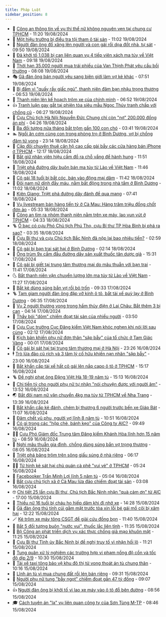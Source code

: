 ```yaml
---
title: Pháp Luật
sidebar_position: 8
---
```


<!-- dantri-phap-luat:START -->
- 🌊 [Công an thông tin về vụ thi thể nữ không nguyên vẹn tại chung cư TPHCM](https://dantri.com.vn/phap-luat/cong-an-thong-tin-ve-vu-thi-the-nu-khong-nguyen-ven-tai-chung-cu-tphcm-20240819170126773.htm) - 11:20 19/08/2024
- 🐲 [Một hiệu trưởng bị điều tra tội tham ô tài sản](https://dantri.com.vn/phap-luat/mot-hieu-truong-bi-dieu-tra-toi-tham-o-tai-san-20240819165558793.htm) - 11:02 19/08/2024
- 🌁 [Người đàn ông đổ xăng lên người và con gái rồi dọa đốt nhà, tự sát](https://dantri.com.vn/phap-luat/nguoi-dan-ong-do-xang-len-nguoi-va-con-gai-roi-doa-dot-nha-tu-sat-20240819163337245.htm) - 09:50 19/08/2024
- 🎃 [Đã khởi tố 1.038 bị can liên quan vụ 4 tiếp viên xách ma túy về Việt Nam](https://dantri.com.vn/phap-luat/da-khoi-to-1038-bi-can-lien-quan-vu-4-tiep-vien-xach-ma-tuy-ve-viet-nam-20240819161435237.htm) - 09:18 19/08/2024
- 🦅 [Thời hạn 35.000 người mua trái phiếu của Vạn Thịnh Phát yêu cầu bồi thường](https://dantri.com.vn/phap-luat/thoi-han-35000-nguoi-mua-trai-phieu-cua-van-thinh-phat-yeu-cau-boi-thuong-20240819133225228.htm) - 08:08 19/08/2024
- 🎭 [Gã đàn ông bán người yêu sang biên giới làm vợ kẻ khác](https://dantri.com.vn/phap-luat/ga-dan-ong-ban-nguoi-yeu-sang-bien-gioi-lam-vo-ke-khac-20240819140556420.htm) - 07:51 19/08/2024
- 🤗 [Bị đấm vì &quot;quấy rầy giấc ngủ&quot;, thanh niên đâm bạn nhậu trọng thương](https://dantri.com.vn/phap-luat/bi-dam-vi-quay-ray-giac-ngu-thanh-nien-dam-ban-nhau-trong-thuong-20240819113709994.htm) - 06:53 19/08/2024
- 🚀 [Thanh niên lên kế hoạch trộm xe của chính mình](https://dantri.com.vn/phap-luat/thanh-nien-len-ke-hoach-trom-xe-cua-chinh-minh-20240819120047484.htm) - 06:52 19/08/2024
- 👍 [Tranh luận gay gắt tại phiên tòa siêu mẫu Ngọc Thúy tranh chấp với chồng cũ](https://dantri.com.vn/phap-luat/tranh-luan-gay-gat-tai-phien-toa-sieu-mau-ngoc-thuy-tranh-chap-voi-chong-cu-20240819131909647.htm) - 06:27 19/08/2024
- 🧐 [Cựu Chủ tịch Hà Nội Nguyễn Đức Chung chỉ còn &quot;nợ&quot; 200.000 đồng án phí](https://dantri.com.vn/xa-hoi/cuu-chu-tich-ha-noi-nguyen-duc-chung-chi-con-no-200000-dong-an-phi-20240819110031634.htm) - 04:26 19/08/2024
- 🫶 [Ba đối tượng nửa tháng bắt trộm gần 100 con chó](https://dantri.com.vn/phap-luat/ba-doi-tuong-nua-thang-bat-trom-gan-100-con-cho-20240819101006993.htm) - 03:41 19/08/2024
- 🏊 [Ngồi ăn cơm cùng con trong phòng trọ ở Bình Dương, vợ bị chồng đâm tử vong](https://dantri.com.vn/phap-luat/ngoi-an-com-cung-con-trong-phong-tro-o-binh-duong-vo-bi-chong-dam-tu-vong-20240818224301890.htm) - 23:14 18/08/2024
- 🌋 [Cặp đôi chuyên thuê căn hộ cao cấp gài bẫy các cửa hàng bán iPhone ở TPHCM](https://dantri.com.vn/phap-luat/cap-doi-chuyen-thue-can-ho-cao-cap-gai-bay-cac-cua-hang-ban-iphone-o-tphcm-20240818173410311.htm) - 12:17 18/08/2024
- 👹 [Bắt giữ nhân viên hiệu cầm đồ ra chỗ vắng để hành hung](https://dantri.com.vn/phap-luat/bat-giu-nhan-vien-hieu-cam-do-ra-cho-vang-de-hanh-hung-20240818183846628.htm) - 11:51 18/08/2024
- 🫣 [Triệt phá đường dây buôn bán ma túy từ Lào về Việt Nam](https://dantri.com.vn/phap-luat/triet-pha-duong-day-buon-ban-ma-tuy-tu-lao-ve-viet-nam-20240818180330460.htm) - 11:46 18/08/2024
- 🎃 [Cô gái 18 tuổi bị bắt cóc, bán vào động mại dâm](https://dantri.com.vn/phap-luat/co-gai-18-tuoi-bi-bat-coc-ban-vao-dong-mai-dam-20240818175601271.htm) - 11:42 18/08/2024
- 🌝 [Đôi nam nữ dính đầy máu, nằm bất động trong nhà tắm ở Bình Dương](https://dantri.com.vn/phap-luat/doi-nam-nu-dinh-day-mau-nam-bat-dong-trong-nha-tam-o-binh-duong-20240818171914603.htm) - 11:02 18/08/2024
- 🚀 [Kiên Giang: Triệt phá đường dây đánh đề qua mạng](https://dantri.com.vn/phap-luat/kien-giang-triet-pha-duong-day-danh-de-qua-mang-20240818134903508.htm) - 07:41 18/08/2024
- 🥷 [Vụ livestream bán hàng tiền tỷ ở Cà Mau: Hàng trăm triệu đồng chốt đơn ảo](https://dantri.com.vn/phap-luat/vu-livestream-ban-hang-tien-ty-o-ca-mau-hang-tram-trieu-dong-chot-don-ao-20240818102944924.htm) - 05:33 18/08/2024
- 👺 [Công an tìm ra nhóm thanh niên nằm trên xe máy, lao vun vút ở TPHCM](https://dantri.com.vn/phap-luat/cong-an-tim-ra-nhom-thanh-nien-nam-tren-xe-may-lao-vun-vut-o-tphcm-20240818111137637.htm) - 04:33 18/08/2024
- 🪜 [Ổ bạc có cựu Phó Chủ tịch Phú Thọ, cựu Bí thư TP Hòa Bình bị phá ra sao?](https://dantri.com.vn/phap-luat/o-bac-co-cuu-pho-chu-tich-phu-tho-cuu-bi-thu-tp-hoa-binh-bi-pha-ra-sao-20240818102658369.htm) - 03:35 18/08/2024
- 🦄 [Cựu Bí thư và cựu Chủ tịch Bắc Ninh đã nộp lại bao nhiêu tiền?](https://dantri.com.vn/phap-luat/cuu-bi-thu-va-cuu-chu-tich-bac-ninh-da-nop-lai-bao-nhieu-tien-20240818095054312.htm) - 02:59 18/08/2024
- 🦍 [Cô gái bị bạn trai sát hại ở Bình Dương](https://dantri.com.vn/phap-luat/co-gai-bi-ban-trai-sat-hai-o-binh-duong-20240818090407589.htm) - 02:14 18/08/2024
- 🌁 [Ông trùm 9x cầm đầu đường dây sản xuất thuốc tân dược giả](https://dantri.com.vn/phap-luat/ong-trum-9x-cam-dau-duong-day-san-xuat-thuoc-tan-duoc-gia-20240817220051579.htm) - 15:31 17/08/2024
- 💯 [Cô gái bị giết tại trung tâm thương mại do mâu thuẫn với bạn trai](https://dantri.com.vn/phap-luat/co-gai-bi-giet-tai-trung-tam-thuong-mai-do-mau-thuan-voi-ban-trai-20240817175946154.htm) - 11:41 17/08/2024
- 🌜 [Bắt thanh niên vận chuyển lượng lớn ma túy từ Lào về Việt Nam](https://dantri.com.vn/phap-luat/bat-thanh-nien-van-chuyen-luong-lon-ma-tuy-tu-lao-ve-viet-nam-20240817181745927.htm) - 11:27 17/08/2024
- 👹 [Bắt kẻ dùng súng bắn vợ rồi bỏ trốn](https://dantri.com.vn/phap-luat/bat-ke-dung-sung-ban-vo-roi-bo-tron-20240817155717611.htm) - 09:33 17/08/2024
- 🪜 [Tạm giam người đàn ông đập vỡ kính ô tô, bắt tài xế quỳ lạy ở Bình Dương](https://dantri.com.vn/phap-luat/tam-giam-nguoi-dan-ong-dap-vo-kinh-o-to-bat-tai-xe-quy-lay-o-binh-duong-20240817130635091.htm) - 06:35 17/08/2024
- 🦩 [Vụ 2 người thương vong trong hầm thủy điện ở Lai Châu: Bắt thêm 3 bị can](https://dantri.com.vn/phap-luat/vu-2-nguoi-thuong-vong-trong-ham-thuy-dien-o-lai-chau-bat-them-3-bi-can-20240817104820321.htm) - 04:14 17/08/2024
- 💂 [Thầy bói &quot;dỏm&quot; chiếm đoạt tài sản của nhiều người](https://dantri.com.vn/phap-luat/thay-boi-dom-chiem-doat-tai-san-cua-nhieu-nguoi-20240817102823356.htm) - 03:50 17/08/2024
- 💃 [Cựu Cục trưởng Cục Đăng kiểm Việt Nam khóc nghẹn khi nói lời sau cùng](https://dantri.com.vn/phap-luat/cuu-cuc-truong-cuc-dang-kiem-viet-nam-khoc-nghen-khi-noi-loi-sau-cung-20240817084925675.htm) - 02:12 17/08/2024
- 🧐 [Kịch bản khiến phụ nữ đơn thân &quot;sập bẫy&quot; của tổ chức ở Tam Giác Vàng](https://dantri.com.vn/phap-luat/kich-ban-khien-phu-nu-don-than-sap-bay-cua-to-chuc-o-tam-giac-vang-20240816220319056.htm) - 00:01 17/08/2024
- 🤗 [Cô gái bị sát hại tại trung tâm thương mại ở Hà Nội](https://dantri.com.vn/phap-luat/co-gai-bi-sat-hai-tai-trung-tam-thuong-mai-o-ha-noi-20240816234435341.htm) - 23:26 16/08/2024
- 🕴 [Trò lừa đảo cũ rích và 3 tâm lý cố hữu khiến nạn nhân &quot;sập bẫy&quot;](https://dantri.com.vn/phap-luat/tro-lua-dao-cu-rich-va-3-tam-ly-co-huu-khien-nan-nhan-sap-bay-20240813144846352.htm) - 23:00 16/08/2024
- 🐎 [Bắt khẩn cấp tài xế hất cô gái lên nắp capo ô tô ở TPHCM](https://dantri.com.vn/phap-luat/bat-khan-cap-tai-xe-hat-co-gai-len-nap-capo-o-to-o-tphcm-20240816220122145.htm) - 15:17 16/08/2024
- 🪜 [Đề nghị phạt ông Đặng Việt Hà 18-19 năm tù](https://dantri.com.vn/phap-luat/de-nghi-phat-ong-dang-viet-ha-18-19-nam-tu-20240816213433792.htm) - 15:13 16/08/2024
- 🤭 [Chi tiền tỷ cho người phụ nữ tự nhận &quot;nói chuyện được với người âm&quot;](https://dantri.com.vn/phap-luat/chi-tien-ty-cho-nguoi-phu-nu-tu-nhan-noi-chuyen-duoc-voi-nguoi-am-20240816185845413.htm) - 13:52 16/08/2024
- 🌏 [Bắt đôi nam nữ vận chuyển 4kg ma túy từ TPHCM về Nha Trang](https://dantri.com.vn/phap-luat/bat-doi-nam-nu-van-chuyen-4kg-ma-tuy-tu-tphcm-ve-nha-trang-20240816200018170.htm) - 13:39 16/08/2024
- 🎃 [Bắt khẩn cấp kẻ đánh, chém bị thương 6 người trước bến xe Giáp Bát](https://dantri.com.vn/phap-luat/bat-khan-cap-ke-danh-chem-bi-thuong-6-nguoi-truoc-ben-xe-giap-bat-20240816175753797.htm) - 11:07 16/08/2024
- 🗽 [Đâm chết vũ phu, người vợ lĩnh 8 năm tù](https://dantri.com.vn/phap-luat/dam-chet-vu-phu-nguoi-vo-linh-8-nam-tu-20240816171722362.htm) - 10:51 16/08/2024
- 🌁 [Có gì trong các &quot;hộp chè, bánh kẹo&quot; của Công ty AIC?](https://dantri.com.vn/phap-luat/co-gi-trong-cac-hop-che-banh-keo-cua-cong-ty-aic-20240816162826504.htm) - 09:49 16/08/2024
- 🧑‍💻 [Cựu Phó Giám đốc Trung tâm Đăng kiểm Khánh Hòa lĩnh hơn 15 năm tù](https://dantri.com.vn/phap-luat/cuu-pho-giam-doc-trung-tam-dang-kiem-khanh-hoa-linh-hon-15-nam-tu-20240816124246480.htm) - 08:59 16/08/2024
- 🌮 [Nghi mâu thuẫn gia đình, chồng dùng súng bắn vợ trọng thương](https://dantri.com.vn/phap-luat/nghi-mau-thuan-gia-dinh-chong-dung-sung-ban-vo-trong-thuong-20240816144854934.htm) - 08:05 16/08/2024
- 🤗 [Triệt phá băng trộm trên sông giấu súng ở nhà riêng](https://dantri.com.vn/phap-luat/triet-pha-bang-trom-tren-song-giau-sung-o-nha-rieng-20240816114419825.htm) - 06:17 16/08/2024
- 👨‍🏫 [Tử hình kẻ sát hại chủ quán cà phê &quot;vui vẻ&quot; ở TPHCM](https://dantri.com.vn/phap-luat/tu-hinh-ke-sat-hai-chu-quan-ca-phe-vui-ve-o-tphcm-20240816121307645.htm) - 05:24 16/08/2024
- 🎉 [Facebooker Trần Minh Lợi lĩnh 5 năm tù](https://dantri.com.vn/phap-luat/facebooker-tran-minh-loi-linh-5-nam-tu-20240816111515680.htm) - 05:04 16/08/2024
- 🤗 [Bắt cựu chủ tịch xã ở Cà Mau lừa đảo chiếm đoạt tài sản](https://dantri.com.vn/phap-luat/bat-cuu-chu-tich-xa-o-ca-mau-lua-dao-chiem-doat-tai-san-20240816095348926.htm) - 03:08 16/08/2024
- 🤓 [Chi tiết 25 lần cựu Bí thư, Chủ tịch Bắc Ninh nhận &quot;quà cảm ơn&quot; từ AIC](https://dantri.com.vn/phap-luat/chi-tiet-25-lan-cuu-bi-thu-chu-tich-bac-ninh-nhan-qua-cam-on-tu-aic-20240815220224434.htm) - 17:00 15/08/2024
- 👹 [Thiếu nữ 16 tuổi bị cháu họ hiếp dâm khi đi nhờ xe](https://dantri.com.vn/phap-luat/thieu-nu-16-tuoi-bi-chau-ho-hiep-dam-khi-di-nho-xe-20240815205510806.htm) - 14:28 15/08/2024
- 🐘 [Gã đàn ông thú tính cúi gằm mặt trước tòa xin lỗi bé gái mồ côi bị xâm hại](https://dantri.com.vn/phap-luat/ga-dan-ong-thu-tinh-cui-gam-mat-truoc-toa-xin-loi-be-gai-mo-coi-bi-xam-hai-20240815171812106.htm) - 12:22 15/08/2024
- 🪄 [Kẻ trộm xe máy tông CSGT để giải cứu đồng bọn](https://dantri.com.vn/phap-luat/ke-trom-xe-may-tong-csgt-de-giai-cuu-dong-bon-20240815181852257.htm) - 11:40 15/08/2024
- 💄 [Bắt 5 đối tượng buôn &quot;nước vui&quot;, thuốc lắc liên tỉnh](https://dantri.com.vn/phap-luat/bat-5-doi-tuong-buon-nuoc-vui-thuoc-lac-lien-tinh-20240815172747575.htm) - 11:35 15/08/2024
- 🐎 [Bộ Công an phát triển dịch vụ xác thực chống giả mạo khuôn mặt](https://dantri.com.vn/phap-luat/bo-cong-an-phat-trien-dich-vu-xac-thuc-chong-gia-mao-khuon-mat-20240815161222140.htm) - 11:25 15/08/2024
- 💯 [Cựu Bí thư Tỉnh ủy Bắc Ninh bị đề nghị truy tố vì nhận hối lộ](https://dantri.com.vn/phap-luat/cuu-bi-thu-tinh-uy-bac-ninh-bi-de-nghi-truy-to-vi-nhan-hoi-lo-20240815182024300.htm) - 11:21 15/08/2024
- 💯 [Tung quân xử lý nghiêm các trường hợp vi phạm nồng độ cồn và tốc độ dịp 2/9](https://dantri.com.vn/phap-luat/tung-quan-xu-ly-nghiem-cac-truong-hop-vi-pham-nong-do-con-va-toc-do-dip-29-20240815165758970.htm) - 10:30 15/08/2024
- 🌈 [Tài xế taxi tông bảo vệ khu đô thị tử vong thoát án tù chung thân](https://dantri.com.vn/phap-luat/tai-xe-taxi-tong-bao-ve-khu-do-thi-tu-vong-thoat-an-tu-chung-than-20240815164341902.htm) - 10:16 15/08/2024
- 🧠 [Lĩnh án tù vì mua chung đất rồi lén bán riêng](https://dantri.com.vn/phap-luat/linh-an-tu-vi-mua-chung-dat-roi-len-ban-rieng-20240815152923875.htm) - 09:31 15/08/2024
- 🌈 [Người phụ nữ tung &quot;bẫy ngọt&quot; chiếm đoạt gần 47 tỷ đồng](https://dantri.com.vn/phap-luat/nguoi-phu-nu-tung-bay-ngot-chiem-doat-gan-47-ty-dong-20240815144435967.htm) - 09:07 15/08/2024
- 👍 [Người đàn ông bị khởi tố vì lao xe máy vào ô tô đỗ bên đường](https://dantri.com.vn/phap-luat/nguoi-dan-ong-bi-khoi-to-vi-lao-xe-may-vao-o-to-do-ben-duong-20240815153628126.htm) - 08:56 15/08/2024
- 🎓 [Cách tuyên án &quot;lạ&quot; vụ liên quan công ty của Sơn Tùng M-TP](https://dantri.com.vn/phap-luat/cach-tuyen-an-la-vu-lien-quan-cong-ty-cua-son-tung-m-tp-20240815153613642.htm) - 08:46 15/08/2024<!-- dantri-phap-luat:END -->
